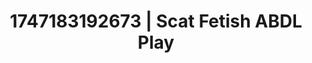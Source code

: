 ---
categories:
- Nerdy seduction
- Punk lovers
- Modest MILF
- Dreamy pleasure
- Erotic slow burn
image: /assets/images/1747183192673.jpg
layout: post
seo:
  description: Featured content with artistic ABDL Play, Scat Fetish. HD images available.
  keywords: ABDL Play, Scat Fetish
  og_image: /assets/images/1747183192673.jpg
  schema_type: VisualArtwork
tags:
- ABDL Play
- Scat Fetish
- '#1747183192673'
title: 1747183192673 | Scat Fetish ABDL Play
---